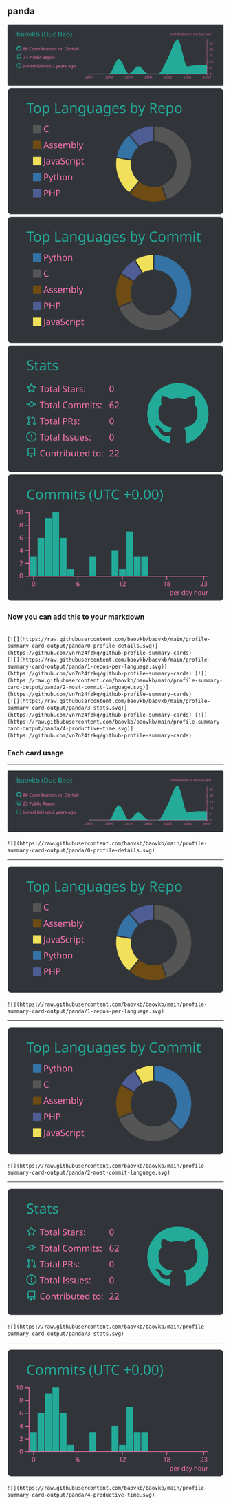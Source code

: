 ## panda

[![](./0-profile-details.svg)](https://github.com/vn7n24fzkq/github-profile-summary-cards)
[![](./1-repos-per-language.svg)](https://github.com/vn7n24fzkq/github-profile-summary-cards) [![](./2-most-commit-language.svg)](https://github.com/vn7n24fzkq/github-profile-summary-cards)
[![](./3-stats.svg)](https://github.com/vn7n24fzkq/github-profile-summary-cards) [![](./4-productive-time.svg)](https://github.com/vn7n24fzkq/github-profile-summary-cards)
### Now you can add this to your markdown
```

[![](https://raw.githubusercontent.com/baovkb/baovkb/main/profile-summary-card-output/panda/0-profile-details.svg)](https://github.com/vn7n24fzkq/github-profile-summary-cards)
[![](https://raw.githubusercontent.com/baovkb/baovkb/main/profile-summary-card-output/panda/1-repos-per-language.svg)](https://github.com/vn7n24fzkq/github-profile-summary-cards) [![](https://raw.githubusercontent.com/baovkb/baovkb/main/profile-summary-card-output/panda/2-most-commit-language.svg)](https://github.com/vn7n24fzkq/github-profile-summary-cards)
[![](https://raw.githubusercontent.com/baovkb/baovkb/main/profile-summary-card-output/panda/3-stats.svg)](https://github.com/vn7n24fzkq/github-profile-summary-cards) [![](https://raw.githubusercontent.com/baovkb/baovkb/main/profile-summary-card-output/panda/4-productive-time.svg)](https://github.com/vn7n24fzkq/github-profile-summary-cards)

```

### Each card usage
---

![](./0-profile-details.svg)

```
![](https://raw.githubusercontent.com/baovkb/baovkb/main/profile-summary-card-output/panda/0-profile-details.svg)
```

    

---

![](./1-repos-per-language.svg)

```
![](https://raw.githubusercontent.com/baovkb/baovkb/main/profile-summary-card-output/panda/1-repos-per-language.svg)
```

    

---

![](./2-most-commit-language.svg)

```
![](https://raw.githubusercontent.com/baovkb/baovkb/main/profile-summary-card-output/panda/2-most-commit-language.svg)
```

    

---

![](./3-stats.svg)

```
![](https://raw.githubusercontent.com/baovkb/baovkb/main/profile-summary-card-output/panda/3-stats.svg)
```

    

---

![](./4-productive-time.svg)

```
![](https://raw.githubusercontent.com/baovkb/baovkb/main/profile-summary-card-output/panda/4-productive-time.svg)
```

    
